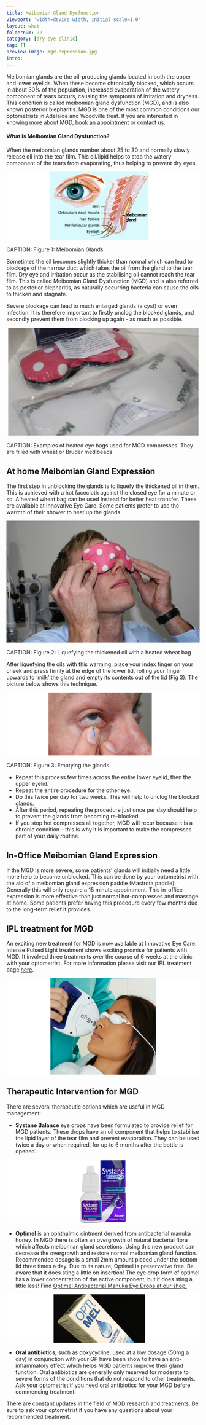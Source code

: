 ```yaml
---
title: Meibomian Gland Dysfunction
viewport: 'width=device-width, initial-scale=1.0'
layout: what
foldernum: 22
category: [dry-eye-clinic]
tag: []
preview-image: mgd-expression.jpg
intro: 
---
```


<div class="employee-heading">
<p>Meibomian glands are the oil-producing glands located in both the upper and lower eyelids. When these become chronically blocked, which occurs in about 30% of the population,  increased evaporation of the watery component of tears occurs, causing the symptoms of irritation and dryness. This condition is called meibomian gland dysfunction (MGD), and is also known posterior blepharitis. MGD is one of the most common conditions our optometrists in Adelaide and Woodville treat. If you are interested in knowing more about MGD, <a href="/what-we-do/eye-exam">book an appointment</a> or contact us.</p>
</div>

#### What is Meibomian Gland Dysfunction?

When the meibomian glands number about 25 to 30 and normally slowly release oil into the tear film. This oil/lipid helps to stop the watery component of the tears from evaporating, thus helping to prevent dry eyes.

![](meibomianglanddysfunction.jpg)

CAPTION: Figure 1: Meibomian Glands

Sometimes the oil becomes slightly thicker than normal which can lead to blockage of the narrow duct which takes the oil from the gland to the tear film. Dry eye and irritation occur as the stabilising oil cannot reach the tear film. This is called Meibomian Gland Dysfunction (MGD) and is also referred to as posterior blepharitis, as naturally occurring bacteria can cause the oils to thicken and stagnate.

Severe blockage can lead to much enlarged glands (a cyst) or even infection. It is therefore important to firstly unclog the blocked glands, and secondly prevent them from blocking up again - as much as possible.

![](eye-heat-packs.jpg)

CAPTION: Examples of heated eye bags used for MGD compresses. They are filled with wheat or Bruder medibeads.

## At home Meibomian Gland Expression

The first step in unblocking the glands is to liquefy the thickened oil in them. This is achieved with a hot facecloth against the closed eye for a minute or so. A heated wheat bag can be used instead for better heat transfer. These are available at Innovative Eye Care. Some patients prefer to use the warmth of their shower to heat up the glands.

![](93641b0b72f8f33f6c489cab81d8ded3f690dcd3_hot-compresses.jpg)

CAPTION: Figure 2: Liquefying the thickened oil with a heated wheat bag

After liquefying the oils with this warming, place your index finger on your cheek and press firmly at the edge of the lower lid, rolling your finger upwards to ‘milk’ the gland and empty its contents out of the lid (Fig 3). The picture below shows this technique. 

![](b857d56aa9b25bfbedf557dffee35bddf11a20f4_mgd-lid-massage.jpg)

CAPTION: Figure 3: Emptying the glands

  * Repeat this process few times across the entire lower eyelid, then the upper eyelid. 
  * Repeat the entire procedure for the other eye.
  * Do this twice per day for two weeks. This will help to unclog the blocked glands. 
  * After this period, repeating the procedure just once per day should help to prevent the glands from becoming re-blocked.
  * If you stop hot compresses all together, MGD will recur because it is a chronic condition – this is why it is important to make the compresses part of your daily routine.


## In-Office Meibomian Gland Expression 

If the MGD is more severe, some patients’ glands will initially need a little more help to become unblocked. This can be done by your optometrist with the aid of a meibomian gland expression paddle (Mastrota paddle). Generally this will only require a 15 minute appointment. This in-office expression is more effective than just normal hot-compresses and massage at home. Some patients prefer having this procedure every few months due to the long-term relief it provides.

## IPL treatment for MGD

An exciting new treatment for MGD is now available at Innovative Eye Care. Intense Pulsed Light treatment shows exciting promise for patients with MGD. It involved three treatments over the course of 6 weeks at the clinic with your optometrist. For more information please visit our IPL treatment page [here](/what-we-do/ipl-treatment-for-meibomian-gland-dysfunction).

![](a587e51e279fb4d89c846e1c77aa55a2a7790fc8_ipl-machine.jpg)

## Therapeutic Intervention for MGD

There are several therapeutic options which are useful in MGD management:

  * **Systane Balance** eye drops have been formulated to provide relief for MGD patients. These drops have an oil component that helps to stabilise the lipid layer of the tear film and prevent evaporation. They can be used twice a day or when required, for up to 6 months after the bottle is opened. 



![](1ccff44a8a3d760484093ef11ed8cc5c96e3579d_systanebalance.jpg)

  * **Optimel** is an ophthalmic ointment derived from antibacterial manuka honey. In MGD there is often an overgrowth of natural bacterial flora which affects meibomian gland secretions. Using this new product can decrease the overgrowth and restore normal meibomian gland function. Recommended dosage is a small 2mm amount placed under the bottom lid three times a day. Due to its nature, Optimel is preservative free. Be aware that it does sting a little on insertion! The eye drop form of optimel has a lower concentration of the active component, but it does sting a little less! Find [Optimel Antibacterial Manuka Eye Drops at our shop.](http://eyesolutions.com.au/collections/dry-eye-treatments/products/optimel-antibacterial-manuka-eye-drops)



![](2b7a8b49d853a7873add2307bb41fcf292ea1e22_80_optimel_.jpg)

  * **Oral antibiotics**, such as doxycycline, used at a low dosage (50mg a day) in conjunction with your GP have been show to have an anti-inflammatory effect which helps MGD patients improve their gland function. Oral antibiotics are generally only reserved for moderate to severe forms of the conditions that do not respond to other treatments. Ask your optometrist if you need oral antibiotics for your MGD before commencing treatment.



There are constant updates in the field of MGD research and treatments. Be sure to ask your optometrist if you have any questions about your recommended treatment.
